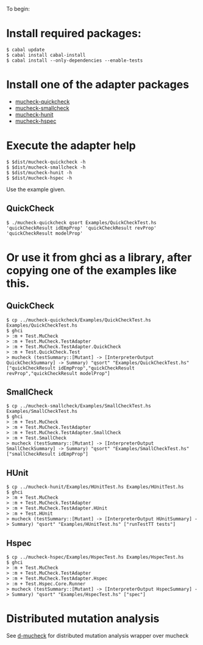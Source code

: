 To begin:

# Install required packages:

```
$ cabal update
$ cabal install cabal-install
$ cabal install --only-dependencies --enable-tests
```
# Install one of the adapter packages

* [mucheck-quickcheck](https://bitbucket.org/osu-testing/mucheck-quickcheck)
* [mucheck-smallcheck](https://bitbucket.org/osu-testing/mucheck-smallcheck)
* [mucheck-hunit](https://bitbucket.org/osu-testing/mucheck-hunit)
* [mucheck-hspec](https://bitbucket.org/osu-testing/mucheck-hspec)

# Execute the adapter help
```
$ $dist/mucheck-quickcheck -h
$ $dist/mucheck-smallcheck -h
$ $dist/mucheck-hunit -h
$ $dist/mucheck-hspec -h
```
Use the example given.
## QuickCheck
```
$ ./mucheck-quickcheck qsort Examples/QuickCheckTest.hs 'quickCheckResult idEmpProp' 'quickCheckResult revProp' 'quickCheckResult modelProp'
```

# Or use it from ghci as a library, after copying one of the examples like this.
## QuickCheck
```
$ cp ../mucheck-quickcheck/Examples/QuickCheckTest.hs Examples/QuickCheckTest.hs
$ ghci
> :m + Test.MuCheck
> :m + Test.MuCheck.TestAdapter
> :m + Test.MuCheck.TestAdapter.QuickCheck
> :m + Test.QuickCheck.Test
> mucheck (testSummary::[Mutant] -> [InterpreterOutput QuickCheckSummary] -> Summary) "qsort" "Examples/QuickCheckTest.hs" ["quickCheckResult idEmpProp","quickCheckResult revProp","quickCheckResult modelProp"]
```
## SmallCheck
```
$ cp ../mucheck-smallcheck/Examples/SmallCheckTest.hs Examples/SmallCheckTest.hs
$ ghci
> :m + Test.MuCheck
> :m + Test.MuCheck.TestAdapter
> :m + Test.MuCheck.TestAdapter.SmallCheck
> :m + Test.SmallCheck
> mucheck (testSummary::[Mutant] -> [InterpreterOutput SmallCheckSummary] -> Summary) "qsort" "Examples/SmallCheckTest.hs" ["smallCheckResult idEmpProp"]
```

## HUnit
```
$ cp ../mucheck-hunit/Examples/HUnitTest.hs Examples/HUnitTest.hs
$ ghci
> :m + Test.MuCheck
> :m + Test.MuCheck.TestAdapter
> :m + Test.MuCheck.TestAdapter.HUnit
> :m + Test.HUnit
> mucheck (testSummary::[Mutant] -> [InterpreterOutput HUnitSummary] -> Summary) "qsort" "Examples/HUnitTest.hs" ["runTestTT tests"]
```

## Hspec
```
$ cp ../mucheck-hspec/Examples/HspecTest.hs Examples/HspecTest.hs
$ ghci
> :m + Test.MuCheck
> :m + Test.MuCheck.TestAdapter
> :m + Test.MuCheck.TestAdapter.Hspec
> :m + Test.Hspec.Core.Runner
> mucheck (testSummary::[Mutant] -> [InterpreterOutput HspecSummary] -> Summary) "qsort" "Examples/HspecTest.hs" ["spec"]
```

# Distributed mutation analysis
See [d-mucheck](https://bitbucket.org/osu-testing/d-mucheck) for distributed mutation analysis wrapper over mucheck